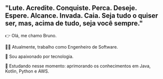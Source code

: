 ## "Lute. Acredite. Conquiste. Perca. Deseje. Espere. Alcance. Invada. Caia. Seja tudo o quiser ser, mas, acima de tudo, seja você sempre."

👉 Olá, me chamo Bruno.

🧑‍💻 Atualmente, trabalho como Engenheiro de Software.

🦿 Sou apaixonado por tecnologia.

🌱 Estudando nesse momento: aprimorando os conhecimentos em Java, Kotlin, Python e AWS.
